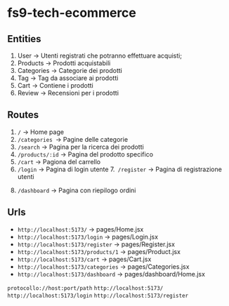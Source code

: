 <!--sintassi Markdown-->
# fs9-tech-ecommerce <!--h1-->

## Entities<!--h2-->

1. User → Utenti registrati che potranno effettuare acquisti;
2. Products → Prodotti acquistabili
3. Categories → Categorie dei prodotti
4. Tag → Tag da associare ai prodotti 
5. Cart → Contiene i prodotti
6. Review → Recensioni per i prodotti

## Routes
<!--sezione pubblica-->
1. `/` → Home page
2. `/categories `→ Pagine delle categorie
3. `/search` → Pagina per la ricerca dei prodotti 
4. `/products/:id` → Pagina del prodotto specifico
5. `/cart` → Pagiona del carrello
6. `/login` → Pagina di login utente
7.` /register` → Pagina di registrazione utenti
<!--sezione privata-->
8. `/dashboard` → Pagina con riepilogo ordini

## Urls

- `http://localhost:5173/` → pages/Home.jsx
- `http://localhost:5173/login` → pages/Login.jsx
- `http://localhost:5173/register` → pages/Register.jsx
- `http://localhost:5173/products/1` → pages/Product.jsx
- `http://localhost:5173/cart` → pages/Cart.jsx
- `http://localhost:5173/categories` → pages/Categories.jsx
- `http://localhost:5173/dashboard` → pages/dashboard/Home.jsx

 `protocollo://host:port/path`
 `http://localhost:5173/`
 `http://localhost:5173/login`
 `http://localhost:5173/register`